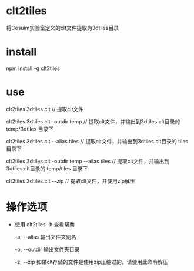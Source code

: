 # clt2tiles
将Cesuim实验室定义的clt文件提取为3dtiles目录

# install

  npm install -g clt2tiles
  
# use

  
  
  clt2tiles 3dtiles.clt // 提取clt文件
  
  clt2tiles 3dtiles.clt -outdir temp // 提取clt文件，并输出到3dtiles.clt目录的 temp/3dtiles 目录下
  
  clt2tiles 3dtiles.clt --alias tiles // 提取clt文件，并输出到3dtiles.clt目录的 tiles 目录下 
  
  clt2tiles 3dtiles.clt -outdir temp --alias tiles // 提取clt文件，并输出到3dtiles.clt目录的 temp/tiles 目录下 
  
  clt2tiles 3dtiles.clt --zip // 提取clt文件，并使用zip解压

# 操作选项

- 使用 clt2tiles -h 查看帮助

  -a, --alias <name> 输出文件夹别名
  
  -o, --outdir <path> 输出文件夹目录
  
  -z, --zip 如果clt存储的文件是使用zip压缩过的，请使用此命令解压
